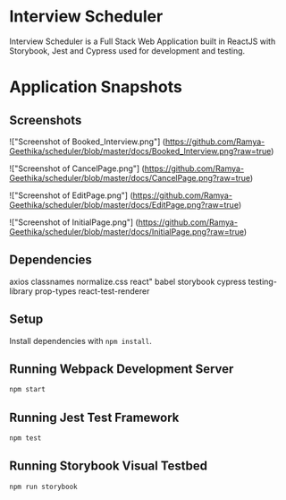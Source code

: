 # Interview Scheduler

Interview Scheduler is a Full Stack Web Application built in ReactJS with Storybook, Jest and Cypress used for development and testing.

# Application Snapshots

## Screenshots 

!["Screenshot of Booked_Interview.png"] (https://github.com/Ramya-Geethika/scheduler/blob/master/docs/Booked_Interview.png?raw=true)

!["Screenshot of CancelPage.png"] (https://github.com/Ramya-Geethika/scheduler/blob/master/docs/CancelPage.png?raw=true)

!["Screenshot of EditPage.png"] (https://github.com/Ramya-Geethika/scheduler/blob/master/docs/EditPage.png?raw=true)

!["Screenshot of InitialPage.png"] (https://github.com/Ramya-Geethika/scheduler/blob/master/docs/InitialPage.png?raw=true)

## Dependencies

axios
classnames
normalize.css
react"
babel
storybook
cypress
testing-library
prop-types
react-test-renderer


## Setup

Install dependencies with `npm install`.

## Running Webpack Development Server

```sh
npm start
```

## Running Jest Test Framework

```sh
npm test
```

## Running Storybook Visual Testbed

```sh
npm run storybook
```
